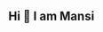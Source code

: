 ## Hi 👋 I am Mansi

<!--
/***htcmansi/htcmansi** is a ✨ _special_ ✨ repository because its `README.md` (this file) appears on your GitHub profile.*/


- 🔭 I’m currently working on something new.
- 🌱 I’m currently learning C++,web development and java script
- 👯 I’m looking to collaborate on A Coding blog
- 💬 Ask me about c programming and python
- 📫 How to reach me: mansiraut631@gmail.com
-->

